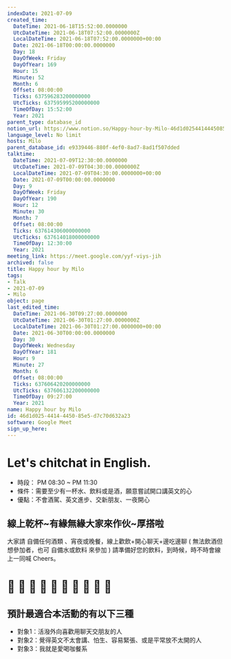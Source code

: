 ```yaml
---
indexDate: 2021-07-09
created_time:
  DateTime: 2021-06-18T15:52:00.0000000
  UtcDateTime: 2021-06-18T07:52:00.0000000Z
  LocalDateTime: 2021-06-18T07:52:00.0000000+00:00
  Date: 2021-06-18T00:00:00.0000000
  Day: 18
  DayOfWeek: Friday
  DayOfYear: 169
  Hour: 15
  Minute: 52
  Month: 6
  Offset: 08:00:00
  Ticks: 637596283200000000
  UtcTicks: 637595995200000000
  TimeOfDay: 15:52:00
  Year: 2021
parent_type: database_id
notion_url: https://www.notion.so/Happy-hour-by-Milo-46d1d0254414445085e5d7c70d632a23
language_level: No limit
hosts: Milo
parent_database_id: e9339446-880f-4ef0-8ad7-8ad1f507dded
talktime:
  DateTime: 2021-07-09T12:30:00.0000000
  UtcDateTime: 2021-07-09T04:30:00.0000000Z
  LocalDateTime: 2021-07-09T04:30:00.0000000+00:00
  Date: 2021-07-09T00:00:00.0000000
  Day: 9
  DayOfWeek: Friday
  DayOfYear: 190
  Hour: 12
  Minute: 30
  Month: 7
  Offset: 08:00:00
  Ticks: 637614306000000000
  UtcTicks: 637614018000000000
  TimeOfDay: 12:30:00
  Year: 2021
meeting_link: https://meet.google.com/yyf-viys-jih
archived: false
title: Happy hour by Milo
tags:
- Talk
- 2021-07-09
- Milo
object: page
last_edited_time:
  DateTime: 2021-06-30T09:27:00.0000000
  UtcDateTime: 2021-06-30T01:27:00.0000000Z
  LocalDateTime: 2021-06-30T01:27:00.0000000+00:00
  Date: 2021-06-30T00:00:00.0000000
  Day: 30
  DayOfWeek: Wednesday
  DayOfYear: 181
  Hour: 9
  Minute: 27
  Month: 6
  Offset: 08:00:00
  Ticks: 637606420200000000
  UtcTicks: 637606132200000000
  TimeOfDay: 09:27:00
  Year: 2021
name: Happy hour by Milo
id: 46d1d025-4414-4450-85e5-d7c70d632a23
software: Google Meet
sign_up_here: 
---
```


# Let's chitchat in English. 
   - 時段： PM 08:30 ~ PM 11:30 
   - 條件：需要至少有一杯水、飲料或是酒，願意嘗試開口講英文的心
   - 優點：不會酒駕、英文進步、交新朋友、一夜開心
## 線上乾杯~有緣無緣大家來作伙~厚搭啦
大家請 自備任何酒類 、宵夜或晚餐，線上歡飲+開心聊天+邊吃邊聊 
( 無法飲酒但想參加者，也可 自備水或飲料 來參加 ) 
請準備好您的飲料，到時候，時不時會線上一同喊 Cheers。
# 🤣 🍻 🍻 🤣 🍻 🍻 🤣 🍻 🍻 🤣 
## 預計最適合本活動的有以下三種
   - 對象1：活潑外向喜歡用聊天交朋友的人 
   - 對象2：覺得英文不太會講、怕生、容易緊張、或是平常放不太開的人
   - 對象3：我就是愛喝咖餐系  



